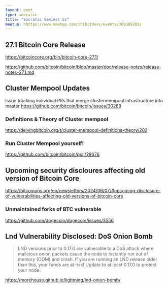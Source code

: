 ```yaml
---
layout: post
type: socratic
title: "Socratic Seminar 55"
meetup: hhttps://www.meetup.com/chibitdevs/events/300389281/
---
```


## 27.1 Bitcoin Core Release

<https://bitcoincore.org/bin/bitcoin-core-27.1/>

<https://github.com/bitcoin/bitcoin/blob/master/doc/release-notes/release-notes-27.1.md>

## Cluster Mempool Updates

Issue tracking individual PRs that merge clustermempool infrastructure into master
<https://github.com/bitcoin/bitcoin/issues/30289>

### Definitions & Theory of Cluster mempool

<https://delvingbitcoin.org/t/cluster-mempool-definitions-theory/202>

### Run Cluster Mempool yourself!

<https://github.com/bitcoin/bitcoin/pull/28676>

## Upcoming security discloures affecting old version of Bitcoin Core

<https://bitcoinops.org/en/newsletters/2024/06/07/#upcoming-disclosure-of-vulnerabilities-affecting-old-versions-of-bitcoin-core>

### Unmaintained forks of BTC vulnerable

<https://github.com/dogecoin/dogecoin/issues/3556>

## Lnd Vulnerability Disclosed: DoS Onion Bomb

>LND versions prior to 0.17.0 are vulnerable to a DoS attack where malicious onion packets cause the node to instantly run out of memory (OOM) and crash. If you are running an LND release older than this, your funds are at risk! Update to at least 0.17.0 to protect your node.

<https://morehouse.github.io/lightning/lnd-onion-bomb/>
